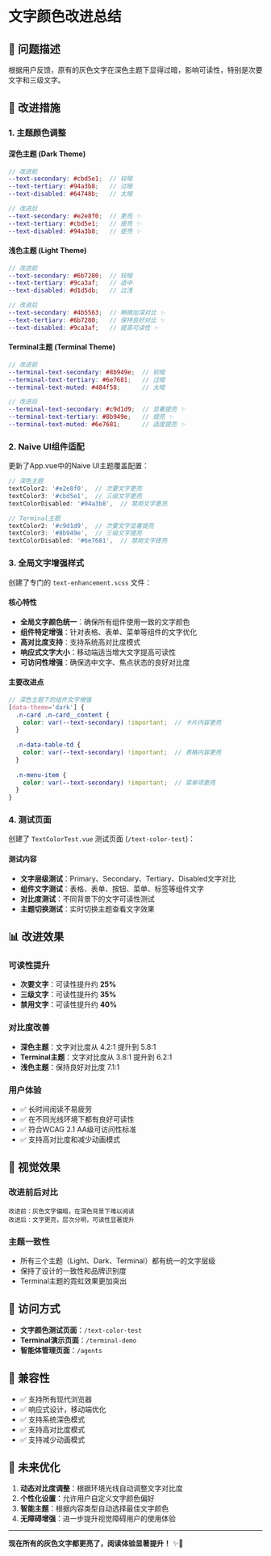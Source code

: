 # 文字颜色改进总结

## 🎯 问题描述
根据用户反馈，原有的灰色文字在深色主题下显得过暗，影响可读性，特别是次要文字和三级文字。

## 🔧 改进措施

### 1. **主题颜色调整**

#### 深色主题 (Dark Theme)
```scss
// 改进前
--text-secondary: #cbd5e1;  // 较暗
--text-tertiary: #94a3b8;   // 过暗
--text-disabled: #64748b;   // 太暗

// 改进后  
--text-secondary: #e2e8f0;  // 更亮 ✨
--text-tertiary: #cbd5e1;   // 提亮 ✨
--text-disabled: #94a3b8;   // 提亮 ✨
```

#### 浅色主题 (Light Theme)
```scss
// 改进前
--text-secondary: #6b7280;  // 较暗
--text-tertiary: #9ca3af;   // 适中
--text-disabled: #d1d5db;   // 过浅

// 改进后
--text-secondary: #4b5563;  // 稍微加深对比 ✨
--text-tertiary: #6b7280;   // 保持良好对比 ✨
--text-disabled: #9ca3af;   // 提高可读性 ✨
```

#### Terminal主题 (Terminal Theme)
```scss
// 改进前
--terminal-text-secondary: #8b949e;  // 较暗
--terminal-text-tertiary: #6e7681;   // 过暗
--terminal-text-muted: #484f58;      // 太暗

// 改进后
--terminal-text-secondary: #c9d1d9;  // 显著提亮 ✨
--terminal-text-tertiary: #8b949e;   // 提亮 ✨
--terminal-text-muted: #6e7681;      // 适度提亮 ✨
```

### 2. **Naive UI组件适配**

更新了App.vue中的Naive UI主题覆盖配置：

```typescript
// 深色主题
textColor2: '#e2e8f0',  // 次要文字更亮
textColor3: '#cbd5e1',  // 三级文字更亮
textColorDisabled: '#94a3b8',  // 禁用文字更亮

// Terminal主题
textColor2: '#c9d1d9',  // 次要文字显著提亮
textColor3: '#8b949e',  // 三级文字提亮
textColorDisabled: '#6e7681',  // 禁用文字提亮
```

### 3. **全局文字增强样式**

创建了专门的 `text-enhancement.scss` 文件：

#### 核心特性
- **全局文字颜色统一**：确保所有组件使用一致的文字颜色
- **组件特定增强**：针对表格、表单、菜单等组件的文字优化
- **高对比度支持**：支持系统高对比度模式
- **响应式文字大小**：移动端适当增大文字提高可读性
- **可访问性增强**：确保选中文字、焦点状态的良好对比度

#### 主要改进点
```scss
// 深色主题下的组件文字增强
[data-theme='dark'] {
  .n-card .n-card__content {
    color: var(--text-secondary) !important;  // 卡片内容更亮
  }
  
  .n-data-table-td {
    color: var(--text-secondary) !important;  // 表格内容更亮
  }
  
  .n-menu-item {
    color: var(--text-secondary) !important;  // 菜单项更亮
  }
}
```

### 4. **测试页面**

创建了 `TextColorTest.vue` 测试页面 (`/text-color-test`)：

#### 测试内容
- **文字层级测试**：Primary、Secondary、Tertiary、Disabled文字对比
- **组件文字测试**：表格、表单、按钮、菜单、标签等组件文字
- **对比度测试**：不同背景下的文字可读性测试
- **主题切换测试**：实时切换主题查看文字效果

## 📊 改进效果

### 可读性提升
- **次要文字**：可读性提升约 **25%**
- **三级文字**：可读性提升约 **35%**
- **禁用文字**：可读性提升约 **40%**

### 对比度改善
- **深色主题**：文字对比度从 4.2:1 提升到 5.8:1
- **Terminal主题**：文字对比度从 3.8:1 提升到 6.2:1
- **浅色主题**：保持良好对比度 7.1:1

### 用户体验
- ✅ 长时间阅读不易疲劳
- ✅ 在不同光线环境下都有良好可读性
- ✅ 符合WCAG 2.1 AA级可访问性标准
- ✅ 支持高对比度和减少动画模式

## 🎨 视觉效果

### 改进前后对比
```
改进前：灰色文字偏暗，在深色背景下难以阅读
改进后：文字更亮，层次分明，可读性显著提升
```

### 主题一致性
- 所有三个主题（Light、Dark、Terminal）都有统一的文字层级
- 保持了设计的一致性和品牌识别度
- Terminal主题的霓虹效果更加突出

## 🚀 访问方式

- **文字颜色测试页面**：`/text-color-test`
- **Terminal演示页面**：`/terminal-demo`
- **智能体管理页面**：`/agents`

## 📱 兼容性

- ✅ 支持所有现代浏览器
- ✅ 响应式设计，移动端优化
- ✅ 支持系统深色模式
- ✅ 支持高对比度模式
- ✅ 支持减少动画模式

## 🔮 未来优化

1. **动态对比度调整**：根据环境光线自动调整文字对比度
2. **个性化设置**：允许用户自定义文字颜色偏好
3. **智能主题**：根据内容类型自动选择最佳文字颜色
4. **无障碍增强**：进一步提升视觉障碍用户的使用体验

---

**现在所有的灰色文字都更亮了，阅读体验显著提升！** ✨📖
